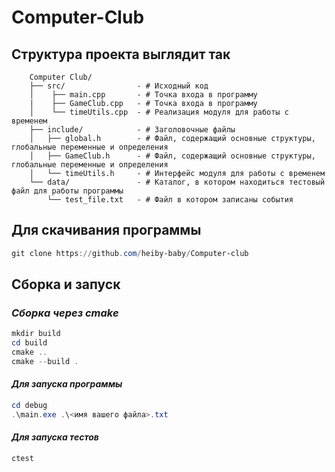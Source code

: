 # Computer-Club

## Структура проекта выглядит так

```
    Computer Club/
    ├── src/                - # Исходный код
    │    ├── main.cpp       - # Точка входа в программу
    |    ├── GameClub.cpp   - # Точка входа в программу
    │    └── timeUtils.cpp  - # Реализация модуля для работы с временем
    ├── include/            - # Заголовочные файлы
    │   ├── global.h        - # Файл, содержащий основные структуры, глобальные переменные и определения
    │   ├── GameClub.h      - # Файл, содержащий основные структуры, глобальные переменные и определения
    │   └── timeUtils.h     - # Интерфейс модуля для работы с временем
    └── data/               - # Каталог, в котором находиться тестовый файл для работы программы 
        └── test_file.txt   - # Файл в котором записаны события
```

## Для скачивания программы

```powershell
git clone https://github.com/heiby-baby/Computer-club
```

## Cборка и запуск

### *Сборка через cmake*

```powershell
mkdir build
cd build
cmake ..
cmake --build .
```

#### *Для запуска программы*

```powershell
cd debug
.\main.exe .\<имя вашего файла>.txt
```

#### *Для запуска тестов*

```powerchell
ctest
```


